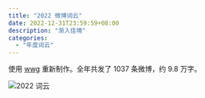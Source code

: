 ```yaml
---
title: "2022 微博词云"
date: 2022-12-31T23:59:59+08:00
description: "渐入佳境"
categories:
  - "年度词云"
---
```


使用 [wwg](https://github.com/replica-42/wwg) 重新制作。全年共发了 1037 条微博，约 9.8 万字。

![2022 词云](https://s2.loli.net/2023/10/18/O71cr2DPztLlIvJ.png "2022")
